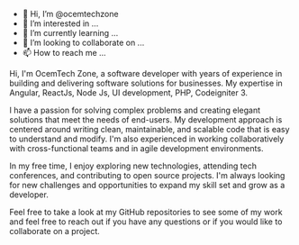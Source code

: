 - 👋 Hi, I’m @ocemtechzone
- 👀 I’m interested in ...
- 🌱 I’m currently learning ...
- 💞️ I’m looking to collaborate on ...
- 📫 How to reach me ...

Hi, I'm OcemTech Zone, a software developer with years of experience in building and delivering software solutions for businesses. My expertise  in Angular, ReactJs, Node Js, UI development, PHP, Codeigniter 3.

I have a passion for solving complex problems and creating elegant solutions that meet the needs of end-users. My development approach is centered around writing clean, maintainable, and scalable code that is easy to understand and modify. I'm also experienced in working collaboratively with cross-functional teams and in agile development environments.

In my free time, I enjoy exploring new technologies, attending tech conferences, and contributing to open source projects. I'm always looking for new challenges and opportunities to expand my skill set and grow as a developer.

Feel free to take a look at my GitHub repositories to see some of my work and feel free to reach out if you have any questions or if you would like to collaborate on a project.

